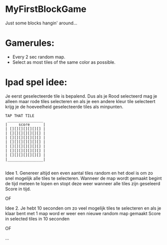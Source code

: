 # MyFirstBlockGame
Just some blocks hangin' around...


# Gamerules:
- Every 2 sec random map.
- Select as most tiles of the same color as possible.


# Ipad spel idee:
Je eerst geselecteerde tile is bepalend.
Dus als je Rood selecteerd mag je alleen maar rode tiles selecteren en als je een andere kleur tile selecteert krijg je de hoeveelheid geselecteerde tiles als minpunten.

```
TAP THAT TILE
 ________________
|	  score		 |
| [][][][][][][] |
| [][][][][][][] |
| [][][][][][][] |
| [][][][][][][] |
| [][][][][][][] |
| [][][][][][][] |
| [][][][][][][] |
|________________|
			   
```
Idee 1.
Genereer altijd een even aantal tiles random en het doel is om zo snel mogelijk alle tiles te selecteren. 
Wanneer de map wordt gemaakt begint de tijd meteen te lopen en stopt deze weer wanneer alle tiles zijn geseleerd
Score in tijd.


OF

Idee 2.
Je hebt 10 seconden om zo veel mogelijk tiles te selecteren en als je klaar bent met 1 map word er weer een nieuwe random map gemaakt
Score in selected tiles in 10 seconden

OF

...